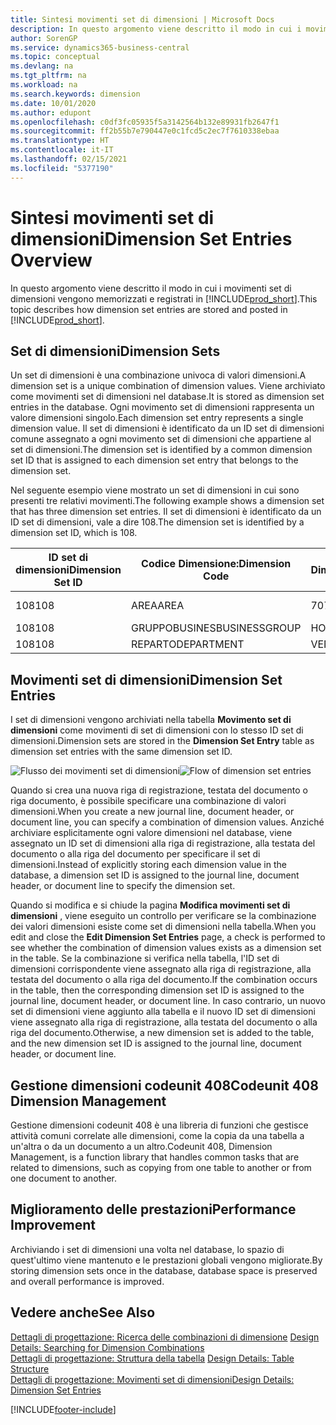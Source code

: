 ```yaml
---
title: Sintesi movimenti set di dimensioni | Microsoft Docs
description: In questo argomento viene descritto il modo in cui i movimenti set di dimensioni vengono memorizzati e registrati in Dynamcis 365.
author: SorenGP
ms.service: dynamics365-business-central
ms.topic: conceptual
ms.devlang: na
ms.tgt_pltfrm: na
ms.workload: na
ms.search.keywords: dimension
ms.date: 10/01/2020
ms.author: edupont
ms.openlocfilehash: c0df3fc05935f5a3142564b132e89931fb2647f1
ms.sourcegitcommit: ff2b55b7e790447e0c1fcd5c2ec7f7610338ebaa
ms.translationtype: HT
ms.contentlocale: it-IT
ms.lasthandoff: 02/15/2021
ms.locfileid: "5377190"
---
```

# <a name="dimension-set-entries-overview"></a><span data-ttu-id="94db7-103">Sintesi movimenti set di dimensioni</span><span class="sxs-lookup"><span data-stu-id="94db7-103">Dimension Set Entries Overview</span></span>
<span data-ttu-id="94db7-104">In questo argomento viene descritto il modo in cui i movimenti set di dimensioni vengono memorizzati e registrati in [!INCLUDE[prod_short](includes/prod_short.md)].</span><span class="sxs-lookup"><span data-stu-id="94db7-104">This topic describes how dimension set entries are stored and posted in [!INCLUDE[prod_short](includes/prod_short.md)].</span></span>  

## <a name="dimension-sets"></a><span data-ttu-id="94db7-105">Set di dimensioni</span><span class="sxs-lookup"><span data-stu-id="94db7-105">Dimension Sets</span></span>  
<span data-ttu-id="94db7-106">Un set di dimensioni è una combinazione univoca di valori dimensioni.</span><span class="sxs-lookup"><span data-stu-id="94db7-106">A dimension set is a unique combination of dimension values.</span></span> <span data-ttu-id="94db7-107">Viene archiviato come movimenti set di dimensioni nel database.</span><span class="sxs-lookup"><span data-stu-id="94db7-107">It is stored as dimension set entries in the database.</span></span> <span data-ttu-id="94db7-108">Ogni movimento set di dimensioni rappresenta un valore dimensioni singolo.</span><span class="sxs-lookup"><span data-stu-id="94db7-108">Each dimension set entry represents a single dimension value.</span></span> <span data-ttu-id="94db7-109">Il set di dimensioni è identificato da un ID set di dimensioni comune assegnato a ogni movimento set di dimensioni che appartiene al set di dimensioni.</span><span class="sxs-lookup"><span data-stu-id="94db7-109">The dimension set is identified by a common dimension set ID that is assigned to each dimension set entry that belongs to the dimension set.</span></span>  

<span data-ttu-id="94db7-110">Nel seguente esempio viene mostrato un set di dimensioni in cui sono presenti tre relativi movimenti.</span><span class="sxs-lookup"><span data-stu-id="94db7-110">The following example shows a dimension set that has three dimension set entries.</span></span> <span data-ttu-id="94db7-111">Il set di dimensioni è identificato da un ID set di dimensioni, vale a dire 108.</span><span class="sxs-lookup"><span data-stu-id="94db7-111">The dimension set is identified by a dimension set ID, which is 108.</span></span>  

|<span data-ttu-id="94db7-112">ID set di dimensioni</span><span class="sxs-lookup"><span data-stu-id="94db7-112">Dimension Set ID</span></span>|<span data-ttu-id="94db7-113">Codice Dimensione:</span><span class="sxs-lookup"><span data-stu-id="94db7-113">Dimension Code</span></span>|<span data-ttu-id="94db7-114">Codice Valore Dimensioni:</span><span class="sxs-lookup"><span data-stu-id="94db7-114">Dimension Value Code</span></span>|<span data-ttu-id="94db7-115">Nome valore dimensioni</span><span class="sxs-lookup"><span data-stu-id="94db7-115">Dimension Value Name</span></span>|  
|----------------------|--------------------|--------------------------|--------------------------|  
|<span data-ttu-id="94db7-116">108</span><span class="sxs-lookup"><span data-stu-id="94db7-116">108</span></span>|<span data-ttu-id="94db7-117">AREA</span><span class="sxs-lookup"><span data-stu-id="94db7-117">AREA</span></span>|<span data-ttu-id="94db7-118">70</span><span class="sxs-lookup"><span data-stu-id="94db7-118">70</span></span>|<span data-ttu-id="94db7-119">Nord America</span><span class="sxs-lookup"><span data-stu-id="94db7-119">America North</span></span>|  
|<span data-ttu-id="94db7-120">108</span><span class="sxs-lookup"><span data-stu-id="94db7-120">108</span></span>|<span data-ttu-id="94db7-121">GRUPPOBUSINES</span><span class="sxs-lookup"><span data-stu-id="94db7-121">BUSINESSGROUP</span></span>|<span data-ttu-id="94db7-122">HOME</span><span class="sxs-lookup"><span data-stu-id="94db7-122">HOME</span></span>|<span data-ttu-id="94db7-123">Home</span><span class="sxs-lookup"><span data-stu-id="94db7-123">Home</span></span>|  
|<span data-ttu-id="94db7-124">108</span><span class="sxs-lookup"><span data-stu-id="94db7-124">108</span></span>|<span data-ttu-id="94db7-125">REPARTO</span><span class="sxs-lookup"><span data-stu-id="94db7-125">DEPARTMENT</span></span>|<span data-ttu-id="94db7-126">VENDITE</span><span class="sxs-lookup"><span data-stu-id="94db7-126">SALES</span></span>|<span data-ttu-id="94db7-127">Vendite</span><span class="sxs-lookup"><span data-stu-id="94db7-127">Sales</span></span>|  

## <a name="dimension-set-entries"></a><span data-ttu-id="94db7-128">Movimenti set di dimensioni</span><span class="sxs-lookup"><span data-stu-id="94db7-128">Dimension Set Entries</span></span>  
<span data-ttu-id="94db7-129">I set di dimensioni vengono archiviati nella tabella **Movimento set di dimensioni** come movimenti di set di dimensioni con lo stesso ID set di dimensioni.</span><span class="sxs-lookup"><span data-stu-id="94db7-129">Dimension sets are stored in the **Dimension Set Entry** table as dimension set entries with the same dimension set ID.</span></span>  

<span data-ttu-id="94db7-130">![Flusso dei movimenti set di dimensioni](media/dimensionentrynav7.png "Flusso dei movimenti set di dimensioni")</span><span class="sxs-lookup"><span data-stu-id="94db7-130">![Flow of dimension set entries](media/dimensionentrynav7.png "Flow of dimension set entries")</span></span>  

<span data-ttu-id="94db7-131">Quando si crea una nuova riga di registrazione, testata del documento o riga documento, è possibile specificare una combinazione di valori dimensioni.</span><span class="sxs-lookup"><span data-stu-id="94db7-131">When you create a new journal line, document header, or document line, you can specify a combination of dimension values.</span></span> <span data-ttu-id="94db7-132">Anziché archiviare esplicitamente ogni valore dimensioni nel database, viene assegnato un ID set di dimensioni alla riga di registrazione, alla testata del documento o alla riga del documento per specificare il set di dimensioni.</span><span class="sxs-lookup"><span data-stu-id="94db7-132">Instead of explicitly storing each dimension value in the database, a dimension set ID is assigned to the journal line, document header, or document line to specify the dimension set.</span></span>  

<span data-ttu-id="94db7-133">Quando si modifica e si chiude la pagina **Modifica movimenti set di dimensioni** , viene eseguito un controllo per verificare se la combinazione dei valori dimensioni esiste come set di dimensioni nella tabella.</span><span class="sxs-lookup"><span data-stu-id="94db7-133">When you edit and close the **Edit Dimension Set Entries** page, a check is performed to see whether the combination of dimension values exists as a dimension set in the table.</span></span> <span data-ttu-id="94db7-134">Se la combinazione si verifica nella tabella, l'ID set di dimensioni corrispondente viene assegnato alla riga di registrazione, alla testata del documento o alla riga del documento.</span><span class="sxs-lookup"><span data-stu-id="94db7-134">If the combination occurs in the table, then the corresponding dimension set ID is assigned to the journal line, document header, or document line.</span></span> <span data-ttu-id="94db7-135">In caso contrario, un nuovo set di dimensioni viene aggiunto alla tabella e il nuovo ID set di dimensioni viene assegnato alla riga di registrazione, alla testata del documento o alla riga del documento.</span><span class="sxs-lookup"><span data-stu-id="94db7-135">Otherwise, a new dimension set is added to the table, and the new dimension set ID is assigned to the journal line, document header, or document line.</span></span>

## <a name="codeunit-408-dimension-management"></a><span data-ttu-id="94db7-136">Gestione dimensioni codeunit 408</span><span class="sxs-lookup"><span data-stu-id="94db7-136">Codeunit 408 Dimension Management</span></span>
<span data-ttu-id="94db7-137">Gestione dimensioni codeunit 408 è una libreria di funzioni che gestisce attività comuni correlate alle dimensioni, come la copia da una tabella a un'altra o da un documento a un altro.</span><span class="sxs-lookup"><span data-stu-id="94db7-137">Codeunit 408, Dimension Management, is a function library that handles common tasks that are related to dimensions, such as copying from one table to another or from one document to another.</span></span>

## <a name="performance-improvement"></a><span data-ttu-id="94db7-138">Miglioramento delle prestazioni</span><span class="sxs-lookup"><span data-stu-id="94db7-138">Performance Improvement</span></span>  
<span data-ttu-id="94db7-139">Archiviando i set di dimensioni una volta nel database, lo spazio di quest'ultimo viene mantenuto e le prestazioni globali vengono migliorate.</span><span class="sxs-lookup"><span data-stu-id="94db7-139">By storing dimension sets once in the database, database space is preserved and overall performance is improved.</span></span>  

## <a name="see-also"></a><span data-ttu-id="94db7-140">Vedere anche</span><span class="sxs-lookup"><span data-stu-id="94db7-140">See Also</span></span>  
<span data-ttu-id="94db7-141">[Dettagli di progettazione: Ricerca delle combinazioni di dimensione](design-details-searching-for-dimension-combinations.md) </span><span class="sxs-lookup"><span data-stu-id="94db7-141">[Design Details: Searching for Dimension Combinations](design-details-searching-for-dimension-combinations.md) </span></span>  
<span data-ttu-id="94db7-142">[Dettagli di progettazione: Struttura della tabella](design-details-table-structure.md) </span><span class="sxs-lookup"><span data-stu-id="94db7-142">[Design Details: Table Structure](design-details-table-structure.md) </span></span>  
[<span data-ttu-id="94db7-143">Dettagli di progettazione: Movimenti set di dimensioni</span><span class="sxs-lookup"><span data-stu-id="94db7-143">Design Details: Dimension Set Entries</span></span>](design-details-dimension-set-entries.md)   


[!INCLUDE[footer-include](includes/footer-banner.md)]
